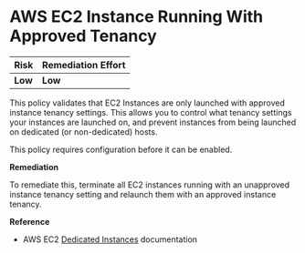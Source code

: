 # AWS EC2 Instance Running With Approved Tenancy

| Risk    | Remediation Effort |
| :------ | :----------------- |
| **Low** | **Low**            |

This policy validates that EC2 Instances are only launched with approved instance tenancy settings. This allows you to control what tenancy settings your instances are launched on, and prevent instances from being launched on dedicated \(or non-dedicated\) hosts.

This policy requires configuration before it can be enabled.

**Remediation**

To remediate this, terminate all EC2 instances running with an unapproved instance tenancy setting and relaunch them with an approved instance tenancy.

**Reference**

- AWS EC2 [Dedicated Instances](https://docs.aws.amazon.com/AWSEC2/latest/UserGuide/dedicated-instance.html) documentation
